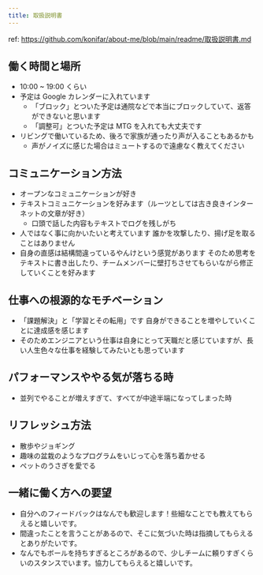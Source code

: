 ```yaml
---
title: 取扱説明書
---
```


ref: https://github.com/konifar/about-me/blob/main/readme/取扱説明書.md

## 働く時間と場所

- 10:00 ~ 19:00 くらい
- 予定は Google カレンダーに入れています
  - 「ブロック」とついた予定は通院などで本当にブロックしていて、返答ができないと思います
  - 「調整可」とついた予定は MTG を入れても大丈夫です
- リビングで働いているため、後ろで家族が通ったり声が入ることもあるかも
  - 声がノイズに感じた場合はミュートするので遠慮なく教えてください

## コミュニケーション方法

- オープンなコミュニケーションが好き
- テキストコミュニケーションを好みます（ルーツとしては古き良きインターネットの文章が好き）
  - 口頭で話した内容もテキストでログを残しがち
- 人ではなく事に向かいたいと考えています 誰かを攻撃したり、揚げ足を取ることはありません
- 自身の直感は結構間違っているやんけという感覚があります そのため思考をテキストに書き出したり、チームメンバーに壁打ちさせてもらいながら修正していくことを好みます

## 仕事への根源的なモチベーション

- 「課題解決」と「学習とその転用」です 自身ができることを増やしていくことに達成感を感じます
- そのためエンジニアという仕事は自身にとって天職だと感じていますが、長い人生色々な仕事を経験してみたいとも思っています

## パフォーマンスややる気が落ちる時

- 並列でやることが増えすぎて、すべてが中途半端になってしまった時

## リフレッシュ方法

- 散歩やジョギング
- 趣味の盆栽のようなプログラムをいじって心を落ち着かせる
- ペットのうさぎを愛でる

## 一緒に働く方への要望

- 自分へのフィードバックはなんでも歓迎します！些細なことでも教えてもらえると嬉しいです。
- 間違ったことを言うことがあるので、そこに気づいた時は指摘してもらえるとありがたいです。
- なんでもボールを持ちすぎるところがあるので、少しチームに頼りすぎくらいのスタンスでいます。協力してもらえると嬉しいです。
